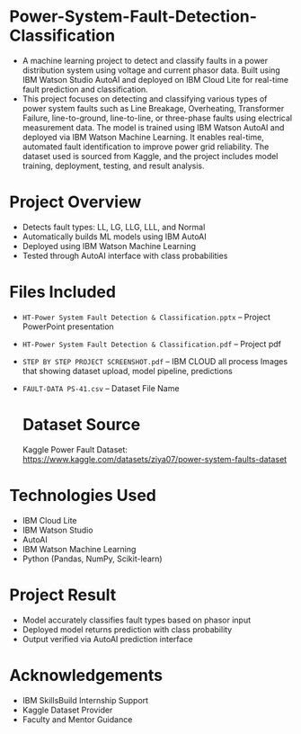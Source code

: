 # Power-System-Fault-Detection-Classification

-  A machine learning project to detect and classify faults in a power distribution system using voltage and current phasor data. Built using IBM Watson Studio AutoAI and deployed on IBM Cloud Lite for real-time 
   fault prediction and classification.
- This project focuses on detecting and classifying various types of power system faults such as Line Breakage, Overheating, Transformer Failure, line-to-ground, line-to-line, or three-phase faults using 
  electrical measurement data. The model is trained using IBM Watson AutoAI and deployed via IBM Watson Machine Learning. It enables real-time, automated fault identification to improve power grid reliability. The 
  dataset used is sourced from Kaggle, and the project includes model training, deployment, testing, and result analysis.
  
#  Project Overview

-  Detects fault types: LL, LG, LLG, LLL, and Normal
-  Automatically builds ML models using IBM AutoAI
-  Deployed using IBM Watson Machine Learning
-  Tested through AutoAI interface with class probabilities

  # Files Included

- `HT-Power System Fault Detection & Classification.pptx` – Project PowerPoint presentation
- `HT-Power System Fault Detection & Classification.pdf` – Project pdf
- `STEP BY STEP PROJECT SCREENSHOT.pdf` –  IBM CLOUD all process Images that showing dataset upload, model pipeline, predictions
- `FAULT-DATA PS-41.csv` – Dataset File Name

  # Dataset Source

  Kaggle Power Fault Dataset:
  https://www.kaggle.com/datasets/ziya07/power-system-faults-dataset
  
# Technologies Used

- IBM Cloud Lite  
- IBM Watson Studio  
- AutoAI  
- IBM Watson Machine Learning  
- Python (Pandas, NumPy, Scikit-learn)


# Project Result

- Model accurately classifies fault types based on phasor input
- Deployed model returns prediction with class probability
- Output verified via AutoAI prediction interface

# Acknowledgements

- IBM SkillsBuild Internship Support  
- Kaggle Dataset Provider  
- Faculty and Mentor Guidance
  
